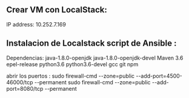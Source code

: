 ## Crear VM con LocalStack:

IP address: 10.252.7.169


## Instalacion de Localstack  script de Ansible : 
Dependencias:
java-1.8.0-openjdk
java-1.8.0-openjdk-devel
Maven 3.6
epel-release
python3.6
python3.6-devel
gcc
git
npm

abrir los puertos :
sudo firewall-cmd --zone=public --add-port=4500-46000/tcp --permanent
sudo firewall-cmd --zone=public --add-port=8080/tcp --permanent
